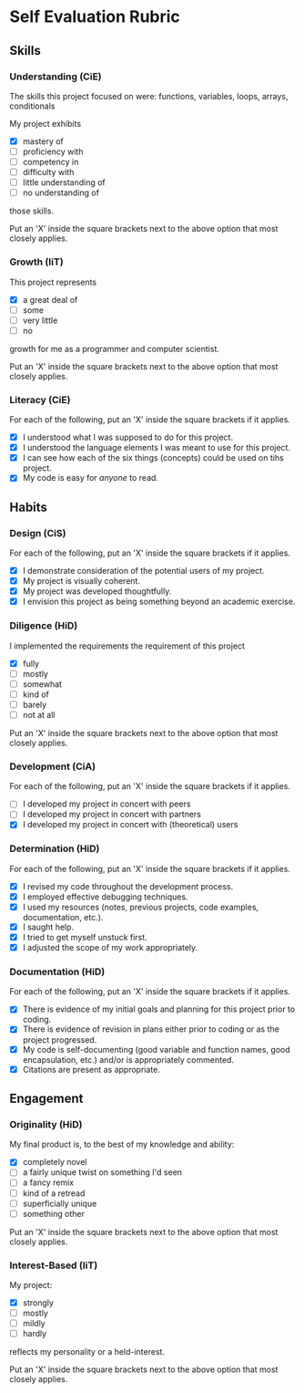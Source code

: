 Self Evaluation Rubric
======================

## Skills

### Understanding (CiE) 

The skills this project focused on were: functions, variables, loops, arrays, conditionals

My project exhibits

- [x] mastery of
- [ ] proficiency with
- [ ] competency in
- [ ] difficulty with
- [ ] little understanding of
- [ ] no understanding of

those skills. 

Put an 'X' inside the square brackets next to the above option that most closely applies.

### Growth (IiT)

This project represents

- [x] a great deal of
- [ ] some
- [ ] very little
- [ ] no

growth for me as a programmer and computer scientist. 

Put an 'X' inside the square brackets next to the above option that most closely applies.

### Literacy (CiE)

For each of the following, put an 'X' inside the square brackets if it applies.

- [x] I understood what I was supposed to do for this project.
- [x] I understood the language elements I was meant to use for this project. 
- [x] I can see how each of the six things (concepts) could be used on tihs project.  
- [x] My code is easy for *anyone* to read. 

## Habits

### Design (CiS)

For each of the following, put an 'X' inside the square brackets if it applies.

- [x] I demonstrate consideration of the potential users of my project. 
- [x] My project is visually coherent.
- [x] My project was developed thoughtfully.
- [x] I envision this project as being something beyond an academic exercise. 

### Diligence (HiD)

I implemented the requirements the requirement of this project 
- [x] fully
- [ ] mostly
- [ ] somewhat
- [ ] kind of
- [ ] barely
- [ ] not at all

Put an 'X' inside the square brackets next to the above option that most closely applies.

### Development (CiA)

For each of the following, put an 'X' inside the square brackets if it applies. 
- [ ] I developed my project in concert with peers
- [ ] I developed my project in concert with partners
- [X] I developed my project in concert with (theoretical) users

### Determination (HiD)

For each of the following, put an 'X' inside the square brackets if it applies.
- [x] I revised my code throughout the development process. 
- [x] I employed effective debugging techniques. 
- [x] I used my resources (notes, previous projects, code examples, documentation, etc.). 
- [x] I saught help. 
- [x] I tried to get myself unstuck first.
- [x] I adjusted the scope of my work appropriately.  

### Documentation (HiD)

For each of the following, put an 'X' inside the square brackets if it applies.
- [x] There is evidence of my initial goals and planning for this project prior to coding. 
- [x] There is evidence of revision in plans either prior to coding or as the project progressed.
- [x] My code is self-documenting (good variable and function names, good encapsulation, etc.) and/or is appropriately commented.
- [x] Citations are present as appropriate. 

## Engagement

### Originality (HiD)

My final product is, to the best of my knowledge and ability:
- [x] completely novel
- [ ] a fairly unique twist on something I'd seen
- [ ] a fancy remix
- [ ] kind of a retread
- [ ] superficially unique
- [ ] something other 

Put an 'X' inside the square brackets next to the above option that most closely applies.

### Interest-Based (IiT)

My project: 
- [x] strongly
- [ ] mostly
- [ ] mildly
- [ ] hardly

reflects my personality or a held-interest. 

Put an 'X' inside the square brackets next to the above option that most closely applies.